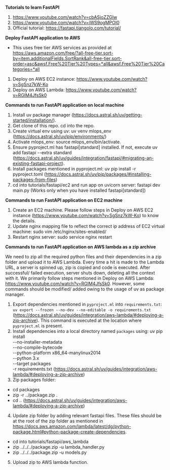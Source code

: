 <b> Tutorials to learn FastAPI </b>
1. https://www.youtube.com/watch?v=cbASjoZZGIw
2. https://www.youtube.com/watch?v=iWS9ogMPOI0
3. Official tutorial: https://fastapi.tiangolo.com/tutorial/

<b>Deploy FastAPI application to AWS</b>
* This uses free tier AWS services as provided at https://aws.amazon.com/free/?all-free-tier.sort-by=item.additionalFields.SortRank&all-free-tier.sort-order=asc&awsf.Free%20Tier%20Types=*all&awsf.Free%20Tier%20Categories=*all

1. Deploy on AWS EC2 instance: https://www.youtube.com/watch?v=SgSnz7kW-Ko
2. Deploy on AWS Lambda: https://www.youtube.com/watch?v=RGIM4JfsSk0

<b>Commands to run FastAPI application on local machine</b>
1. Install uv package manager (https://docs.astral.sh/uv/getting-started/installation/).
2. Get clone of this repo. cd into the repo.
3. Create virtual env using uv: uv venv mlops_env (https://docs.astral.sh/uv/pip/environments/)
4. Activate mlops_env: source mlops_env/bin/activate.
5. Ensure pyproject.ml has fastapi[standard] installed. If not, execute uv add fastapi --extra standard (https://docs.astral.sh/uv/guides/integration/fastapi/#migrating-an-existing-fastapi-project).
5. Install packages mentioned in pyproject.ml: uv pip install -r pyproject.toml (https://docs.astral.sh/uv/pip/packages/#installing-packages-from-files)
6. cd into tutorials/fastapi/ec2 and run app on uvicorn server: fastapi dev main.py (Works only when you have installed fastapi[standard])

<b>Commands to run FastAPI application on EC2 machine</b>
1. Create an EC2 machine. Please follow steps in Deploy on AWS EC2 instance (https://www.youtube.com/watch?v=SgSnz7kW-Ko) to know the details.
2. Update nginx mapping file to reflect the correct ip address of EC2 virtual machine: sudo vim /etc/nginx/sites-enabled/
3. Restart nginx server: sudo service nginx restart

<b>Commands to run FastAPI application on AWS lambda as a zip archive</b>

We need to zip all the required python files and their dependencies in a zip folder and upload it to AWS Lambda.
Every time a hit is made to the Lambda URL, a server is spinned up, zip is copied and code is executed.
After successful/ failed execution, server shuts down, deleting all the context with it.
We primarily follow steps mentioned in Deploy on AWS Lambda: https://www.youtube.com/watch?v=RGIM4JfsSk0. However, some commands should be modified/ added owing to the usage of uv as package manager.
1. Export dependencies mentioned in `pyproject.ml` into `requirements.txt`: `uv export --frozen --no-dev --no-editable -o requirements.txt` (https://docs.astral.sh/uv/guides/integration/aws-lambda/#deploying-a-zip-archive). This command is executed at the location where `pyproject.ml` is present.
2. Install dependencies into a local directory named `packages` using: uv pip install \
   --no-installer-metadata \
   --no-compile-bytecode \
   --python-platform x86_64-manylinux2014 \
   --python 3.x \
   --target packages \
   -r requirements.txt (https://docs.astral.sh/uv/guides/integration/aws-lambda/#deploying-a-zip-archive)
3. Zip packages folder:
- cd packages
- zip -r ../package.zip .
- cd .. (https://docs.astral.sh/uv/guides/integration/aws-lambda/#deploying-a-zip-archive)
4. Update zip folder by adding relevant fastapi files. These files should be at the root of the zip folder as mentioned in https://docs.aws.amazon.com/lambda/latest/dg/python-package.html#python-package-create-dependencies.
- cd into tutorials/fastapi/aws_lambda
- zip ../../../package.zip -u lambda_handler.py
- zip ../../../package.zip -u models.py
5. Upload zip to AWS lambda function.